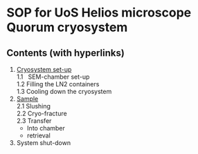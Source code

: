 # SOP for UoS Helios microscope Quorum cryosystem
## Contents (with hyperlinks)
  1. [Cryosystem set-up](https://github.com/operandos/SOP-for-UoS-Helios-microscope-quorum-cryosystem/blob/main/1.%20Cryosystem%20set-up.md)  
    1.1 &nbsp; SEM-chamber set-up  
    1.2 Filling the LN2 containers  
    1.3 Cooling down the cryosystem  
  2. [Sample](https://github.com/operandos/SOP-for-UoS-Helios-microscope-quorum-cryosystem/blob/main/2.%20Sample.md)  
    2.1 Slushing  
    2.2 Cryo-fracture  
    2.3 Transfer  
      - Into chamber  
      - retrieval  
  3.  System shut-down  
